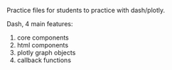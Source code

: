 Practice files for students to practice with dash/plotly. 

Dash, 4 main features: 
1) core components
2) html components 
3) plotly graph objects 
4) callback functions
